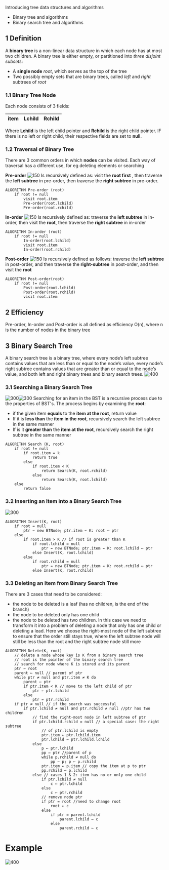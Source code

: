 Introducing tree data structures and algorithms
- Binary tree and algorithms
- Binary search tree and algorithms


## 1 Definition
A **binary tree** is a non-linear data structure in which each node has at most two children. A binary tree is either empty, or partitioned into *three disjoint subsets*:
- A **single node** *root*, which serves as the top of the tree
- Two possibly empty sets that are binary trees, called *left* and *right* subtrees of *root*

### 1.1 Binary Tree Node
Each node consists of 3 fields:

| item | Lchild | Rchild |
| ---- | ------ | ------ |
Where **Lchild** is the left child pointer and **Rchild** is the right child pointer. IF there is no left or right child, their respective fields are set to **null**.

### 1.2 Traversal of Binary Tree
There are 3 common orders in which **nodes** can be visited. Each way of traversal has a different use, for eg deleting elements or searching

**Pre-order**
 ![150](Pasted%20image%2020240330204150.png)
Is recursively defined as: visit the **root first** , then traverse the **left subtree** in pre-order, then traverse the **right subtree** in pre-order.

```pseudocode
ALGORITHM Pre-order (root)
	if root != null
		visit root.item
		Pre-order(root.lchild)
		Pre-order(root.rchild)
```

**In-order**
![150](Pasted%20image%2020240330204908.png)
Is recursively defined as: traverse the **left subtree** in in-order, then visit the **root**, then traverse the **right subtree** in in-order

```
ALGORITHM In-order (root)
	if root != null
		In-order(root.lchild)
		visit root.item
		In-order(root.rchild)
```

**Post-order**
![150](Pasted%20image%2020240330205729.png)
Is recursively defined as follows: traverse the **left subtree** in post-order, and then traverse the **right-subtree** in post-order, and then visit the **root**

```
ALGORITHM Post-order(root)
	if root != null
		Post-order(root.lchild)
		Post-order(root.rchild)
		visit root.item
```

## 2 Efficiency
Pre-order, In-order and Post-order is all defined as efficiency O(n), where n is the number of nodes in the binary tree

## 3 Binary Search Tree
A binary search tree is a binary tree, where every node’s left subtree contains values that are less than or equal to the node’s value, every node’s right subtree contains values that are greater than or equal to the node’s value, and both left and right binary trees and binary search trees.
![400](Pasted%20image%2020240330210346.png)

### 3.1 Searching a Binary Search Tree
![300](Pasted%20image%2020240330210644.png)![300](Pasted%20image%2020240330210718.png)
Searching for an item in the BST is a recursive process due to the properties of BST's. 
The process begins by examining the **root**:
- if the given item **equals** to the **item at the root**, return value
- If it is **less than** the **item in the root**, recursively search the left subtree in the same manner
- If is it **greater than** the **item at the root**, recursively search the right subtree in the same manner

```
ALGORITHM Search (K, root)
	if root != null
		if root.item = k
			return true
		else 
			if root.item < K
				return Search(K, root.rchild)
			else 
				return Search(K, root.lchild)
	else
		return false
```

### 3.2 Inserting an Item into a Binary Search Tree
![300](Pasted%20image%2020240330211011.png)

```
ALGORITHM Insert(K, root)
	if root = null
		ptr ← new BTNode; ptr.item ← K: root ← ptr
	else
		if root.item > K // if root is greater than K
			if root.lchild = null
				ptr ← new BTNode; ptr.item ← K: root.lchild ← ptr
			else Insert(K, root.lchild)
		else
			if root.rchild = null
				ptr ← new BTNode; ptr.item ← K: root.rchild ← ptr
			else Insert(K, root.rchild)
```

### 3.3 Deleting an Item from Binary Search Tree
There are 3 cases that need to be considered:
- the node to be deleted is a leaf (has no children, is the end of the branch)
- the node to be deleted only has one child
- the node to be deleted has two children. In this case we need to transform it into a problem of deleting a node that only has one child or deleting a lead. Here we choose the right-most node of the left subtree to ensure that the order still stays true, where the left subtree node will still be less than the root and the right subtree node still more

```
ALGORITHM Delete(K, root)
	// delete a node whose key is K from a binary search tree
	// root is the pointer of the binary search tree
	// search for node where K is stored and its parent
	ptr ← root
	parent ← null // parent of ptr
	while ptr ≠ null and ptr.item ≠ K do
		parent ← ptr
		if ptr.item < K // move to the left child of ptr
			ptr ← ptr.lchild
		else
			ptr ← ptr.rchild
	if ptr ≠ null // if the search was successful
		if ptr.lchild ≠ null and ptr.rchild ≠ null //ptr has two children
			// find the right-most node in left subtree of ptr
			if ptr.lchild.rchild = null // a special case: the right subtree
				// of ptr.lchild is empty
				ptr.item ← ptr.lchild.item
				ptr.lchild ← ptr.lchild.lchild
			else
				p ← ptr.lchild
				pp ← ptr //parent of p
				while p.rchild ≠ null do
					pp ← p; p ← p.rchild
				ptr.item ← p.item // copy the item at p to ptr
				pp.rchild ← p.lchild
			else // cases 1 & 2: item has no or only one child
				if ptr.lchild ≠ null
					c ← ptr.lchild
				else
					c ← ptr.rchild
				// remove node ptr
				if ptr = root //need to change root
					root ← c
				else
					if ptr = parent.lchild
						parent.lchild ← c
					else
						parent.rchild ← c
```

# Example
![400](Pasted%20image%2020240330214817.png)